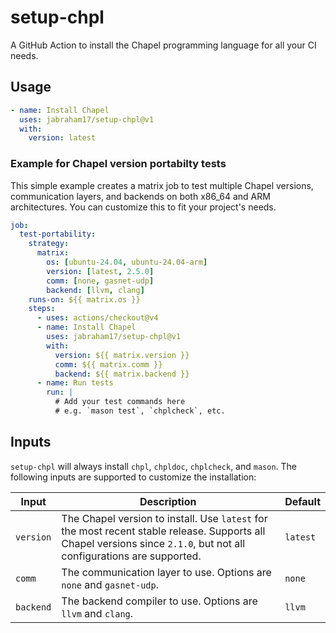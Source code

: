 # setup-chpl

A GitHub Action to install the Chapel programming language for all your CI needs.

## Usage

```yaml
- name: Install Chapel
  uses: jabraham17/setup-chpl@v1
  with:
    version: latest
```

### Example for Chapel version portabilty tests

This simple example creates a matrix job to test multiple Chapel versions, communication layers, and backends on both x86_64 and ARM architectures. You can customize this to fit your project's needs.

```yaml
job:
  test-portability:
    strategy:
      matrix:
        os: [ubuntu-24.04, ubuntu-24.04-arm]
        version: [latest, 2.5.0]
        comm: [none, gasnet-udp]
        backend: [llvm, clang]
    runs-on: ${{ matrix.os }}
    steps:
      - uses: actions/checkout@v4
      - name: Install Chapel
        uses: jabraham17/setup-chpl@v1
        with:
          version: ${{ matrix.version }}
          comm: ${{ matrix.comm }}
          backend: ${{ matrix.backend }}
      - name: Run tests
        run: |
          # Add your test commands here
          # e.g. `mason test`, `chplcheck`, etc.
```

## Inputs

`setup-chpl` will always install `chpl`, `chpldoc`, `chplcheck`, and `mason`. The following inputs are supported to customize the installation:

| Input   | Description        | Default  |
|---------|--------------------|----------|
| `version` | The Chapel version to install. Use `latest` for the most recent stable release. Supports all Chapel versions since `2.1.0`, but not all configurations are supported. | `latest`   |
| `comm`    | The communication layer to use. Options are `none` and `gasnet-udp`. | `none`     |
| `backend` | The backend compiler to use. Options are `llvm` and `clang`. | `llvm`     |

